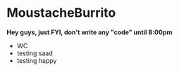 MoustacheBurrito
================

**Hey guys, just FYI, don't write any "code" until 8:00pm**

- WC
- testing saad
- testing happy
